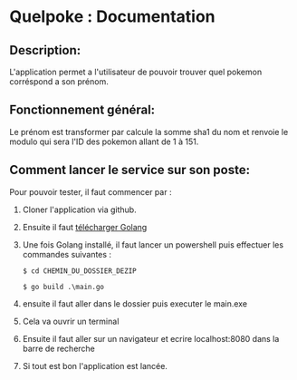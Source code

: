 # Quelpoke : Documentation

## Description:
L'application permet a l'utilisateur de pouvoir trouver quel pokemon corréspond a son prénom.

## Fonctionnement général:
Le prénom est transformer par calcule la somme sha1 du nom et renvoie le modulo qui sera l'ID des pokemon allant de 1 à 151.

## Comment lancer le service sur son poste:
Pour pouvoir tester, il faut commencer par :

1. Cloner l'application via github.
2. Ensuite il faut [télécharger Golang]("https://go.dev/dl/go1.23.0.windows-amd64.msi")
3. Une fois Golang installé, il faut lancer un powershell puis effectuer les commandes suivantes : 

    ```$ cd CHEMIN_DU_DOSSIER_DEZIP```

    ```$ go build .\main.go```

4. ensuite il faut aller dans le dossier puis executer le main.exe
5. Cela va ouvrir un terminal
6. Ensuite il faut aller sur un navigateur et ecrire localhost:8080 dans la barre de recherche
7. Si tout est bon l'application est lancée.